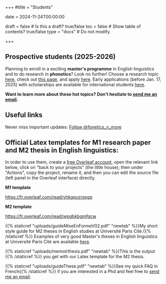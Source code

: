 +++
#title = "Students"

date = 2024-11-24T00:00:00

draft = false  # Is this a draft? true/false
toc = false  # Show table of contents? true/false
type = "docs"  # Do not modify.



+++


## Prospective students (2025-2026)

Planning to enroll in a exciting __master's programme__ in English linguistics and to do research in __phonetics__? Look no further! Choose a research topic [here](../topics), check out [this page](https://u-paris.fr/etudes-anglophones/en/m1-m2-in-llcer-specialization-in-english-and-american-studies-english-linguistics/), and apply [here](https://candidature.monmaster.gouv.fr/). Early applications (before Jan. 17, 2025) with scholarships are available for international students [here](https://mobility.smarts-up.fr/).

__Want to learn more about these hot topics? Don't hesitate to [send me an email](mailto:emmanuel.ferragne@u-paris.fr).__

## Useful links

Never miss important updates: <a href="https://twitter.com/fonetics_n_more?ref_src=twsrc%5Etfw" class="twitter-follow-button" data-show-count="false">Follow @fonetics_n_more</a><script async src="https://platform.twitter.com/widgets.js" charset="utf-8"></script>

## Official Latex templates for M1 research paper and M2 thesis in English linguistics:

In order to use them, create a [free Overleaf account](https://fr.overleaf.com/), open the relevant link below, click on "back to your projects" (the little house); then under "Actions", copy the project, rename it, and then you can edit the source file (left panel in the Overleaf interface) directly.   

__M1 template__ 

https://fr.overleaf.com/read/yhkgpvzrspgp

__M2 template__

https://fr.overleaf.com/read/wpgbkbgmfgcw


{{% staticref "uploads/guideMiseEnFormeV02.pdf" "newtab" %}}My short style guide for M2 theses in English studies at Université Paris Cité.{{% /staticref %}}
Examples of very good Master's theses in English linguistics at Université Paris Cité are available [here](https://cloud.parisdescartes.fr/index.php/s/CS2x4afK2rACPoj).

{{% staticref "uploads/memoirthesis.pdf" "newtab" %}}This is the output {{% /staticref %}} you get with our Latex template for the M2 thesis.

{{% staticref "uploads/guideThese.pdf" "newtab" %}}See my quick FAQ in French{{% /staticref %}} if you are interested in a Phd and feel free to [send me an email](mailto:emmanuel.ferragne@u-paris.fr).
